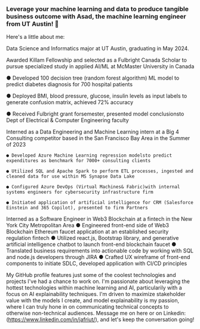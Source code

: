 ### Leverage your machine learning and data to produce tangible business outcome with Asad, the machine learning engineer from UT Austin! 👋

Here's a little about me:

Data Science and Informatics major at UT Austin, graduating in May 2024.

Awarded Killam Fellowship and selected as a Fulbright Canada Scholar to pursue specialized study in applied AI/ML at McMaster University in Canada

  ● Developed 100 decision tree (random forest algorithm) ML model to predict diabetes diagnosis for 700 hospital patients

  ● Deployed BMI, blood pressure, glucose, insulin levels as input labels to generate confusion matrix, achieved 72% accuracy

  ● Received Fulbright grant forsemester, presented model conclusionsto Dept of Electrical & Computer Engineering faculty


Interned as a Data Engineering and Machine Learning intern at a Big 4 Consulting competitor based in the San Francisco Bay Area in the Summer of 2023

    ● Developed Azure Machine Learning regression modelsto predict expenditures as benchmark for 7000+ consulting clients
  
    ● Utilized SQL and Apache Spark to perform ETL processes, ingested and cleaned data for use within MS Synapse Data Lake
  
    ● Configured Azure DevOps (Virtual Machines& Fabric)with internal systems engineers for cybersecurity infrastructure firm
  
    ● Initiated application of artificial intelligence for CRM (Salesforce Einstein and 365 Copilot), presented to firm Partners
  
Interned as a Software Engineer in Web3 Blockchain at a fintech in the New York City Metropolitan Area
    ● Engineered front-end side of Web3 Blockchain Ethereum faucet application at an established security regulation fintech
    ● Utilized react.js, Bootstrap library, and generative artificial intelligence chatbot to launch front-end blockchain faucet
    ● Translated business requirements into actionable code by working with SQL and node.js developers through JIRA
    ● Crafted UX wireframe of front-end components to initiate SDLC, developed application with CI/CD principles

My GitHub profile features just some of the coolest technologies and projects I've had a chance to work on. I'm passionate about leveraging the hottest technologies within machine learning and AI, particularily with a focus on AI explainability techniques. I'm driven to maximize stakeholder value with the models I create, and model explainability is my passion, where I can truly hone in on communicating technical concepts to otherwise non-technical audiences. Message me on here or on Linkedin: (https://www.linkedin.com/in/jafriut/), and let's keep the conversation going!

<!--
**asadjafri1/asadjafri1** is a ✨ _special_ ✨ repository because its `README.md` (this file) appears on your GitHub profile.

Here are some ideas to get you started:

- 🔭 I’m currently working on ...
- 🌱 I’m currently learning ...
- 👯 I’m looking to collaborate on ...
- 🤔 I’m looking for help with ...
- 💬 Ask me about ...
- 📫 How to reach me: ...
- 😄 Pronouns: ...
- ⚡ Fun fact: ...
-->
